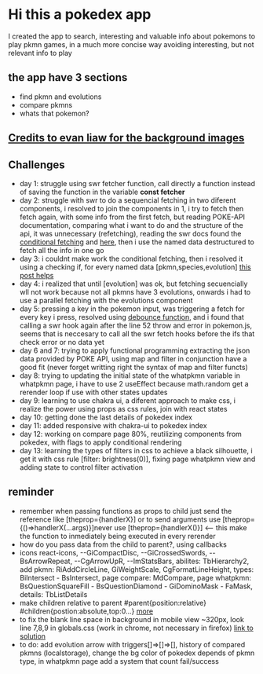 # Hi this a pokedex app

I created the app to search, interesting and valuable info about pokemons to play pkmn games,
in a much more concise way avoiding interesting, but not relevant info to play

## the app have 3 sections

- find pkmn and evolutions
- compare pkmns
- whats that pokemon?

## [Credits to evan liaw for the background images](https://evanliaw.com/)

## Challenges

- day 1: struggle using swr fetcher function, call directly a function instead of saving the function in the variable __const fetcher__
- day 2: struggle with swr to do a sequencial fetching in two diferent components, i resolved to join the components in 1, i try to fetch then fetch again, with some info from the first fetch, but reading POKE-API documentation, comparing what i want to do and the structure of the api, it was unnecessary (refetching), reading the swr docs found the [conditional fetching](https://swr.vercel.app/docs/conditional-fetching) and [here](https://stackoverflow.com/questions/63487265/use-swr-with-depending-request-data), then i use the named data destructured to fetch all the info in one go
- day 3: i couldnt make work the conditional fetching, then i resolved it using a checking if, for every named data [pkmn,species,evolution] [this post helps](https://stackoverflow.com/questions/60375246/cant-access-to-my-data-from-a-swr-fetch-react)
- day 4: i realized that until [evolution] was ok, but fetching secuencially wll not work because not all pkmns have 3 evolutions, onwards i had to use a parallel fetching with the evolutions component
- day 5: pressing a key in the pokemon input, was triggering a fetch for every key i press, resolved using [debounce function](https://blog.logrocket.com/how-and-when-to-debounce-or-throttle-in-react/), and i found that calling a swr hook again after the line 52 throw and error in pokemon.js, seems that is neccesary to call all the swr fetch hooks before the ifs that check error or no data yet
- day 6 and 7: trying to apply functional programming extracting the json data provided by POKE API, using map and filter in conjunction have a good fit (never forget writting right the syntax of map and filter functs)
- day 8: trying to updating the initial state of the whatpkmn variable in whatpkmn page, i have to use 2 useEffect because math.random get a rerender loop if use with other states updates 
- day 9: learning to use chakra ui, a diferent approach to make css, i realize the power using props as css rules, join with react states
- day 10: getting done the last details of pokedex index
- day 11: added responsive with chakra-ui to pokedex index
- day 12: working on compare page 80%, reutilizing components from pokedex, with flags to apply conditional rendering
- day 13: learning the types of filters in css to achieve a black silhouette, i get it with css rule [filter: brightness(0)], fixing page whatpkmn view and adding state to control filter activation

## reminder

- remember when passing functions as props to child just send the reference like [theprop={handlerX}] or to send arguments use [theprop={()=>handlerX(...args)}]never use [theprop={handlerX()}] <-- this make the function to inmediately being executed in every rerender
- how do you pass data from the child to parent?, using callbacks
- icons react-icons, --GiCompactDisc, --GiCrossedSwords, --BsArrowRepeat, --CgArrowUpR, --ImStatsBars, abilites: TbHierarchy2, add pkmn: RiAddCircleLine, GiWeightScale, CgFormatLineHeight, types: BiIntersect - BsIntersect, page compare: MdCompare, page whatpkmn: BsQuestionSquareFill - BsQuestionDiamond - GiDominoMask - FaMask, details: TbListDetails
- make children relative to parent #parent{position:relative} #children{postion:absolute,top:0...} [more](https://stackoverflow.com/questions/5209814/can-i-position-an-element-fixed-relative-to-parent)
- to fix the blank line space in background in mobile view ~320px, look line 7,8,9 in globals.css (work in chrome, not necessary in firefox) [link to solution](https://stackoverflow.com/questions/4617872/white-space-showing-up-on-right-side-of-page-when-background-image-should-extend)
- to do: add evolution arrow with triggers[]=>[]=>[], history of compared pkmns (localstorage), change the bg color of pokedex depends of pkmn type, in whatpkmn page add a system that count fail/success
